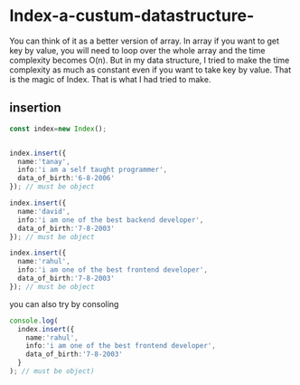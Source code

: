 # Index-a-custum-datastructure-
You can think of it as a better version of array. In array if you want to get key by value, you will need to loop over the whole array and the time complexity becomes O(n). But in my data structure, I tried to make the time complexity as much as constant even if you want to take key by value. That is the magic of Index. That is what I had tried to make.

## insertion
```typescript
const index=new Index();


index.insert({
  name:'tanay',
  info:'i am a self taught programmer',
  data_of_birth:'6-8-2006'
}); // must be object

index.insert({
  name:'david',
  info:'i am one of the best backend developer',
  data_of_birth:'7-8-2003'
}); // must be object

index.insert({
  name:'rahul',
  info:'i am one of the best frontend developer',
  data_of_birth:'7-8-2003'
}); // must be object

```
you can also try by consoling
```typescript
console.log(
  index.insert({
    name:'rahul',
    info:'i am one of the best frontend developer',
    data_of_birth:'7-8-2003'
  }
); // must be object)
```
